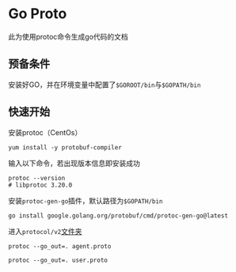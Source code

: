 # Go Proto

此为使用protoc命令生成go代码的文档

## 预备条件

安装好GO，并在环境变量中配置了`$GOROOT/bin`与`$GOPATH/bin`

## 快速开始

安装protoc（CentOs）

```shell
yum install -y protobuf-compiler
```

输入以下命令，若出现版本信息即安装成功

```shell
protoc --version
# libprotoc 3.20.0
```

安装`protoc-gen-go`插件，默认路径为`$GOPATH/bin`

```shell
go install google.golang.org/protobuf/cmd/protoc-gen-go@latest
```

进入`protocol/v2`[文件夹](../../../protocol/v2)

```shell
protoc --go_out=. agent.proto
```

```shell
protoc --go_out=. user.proto
```


